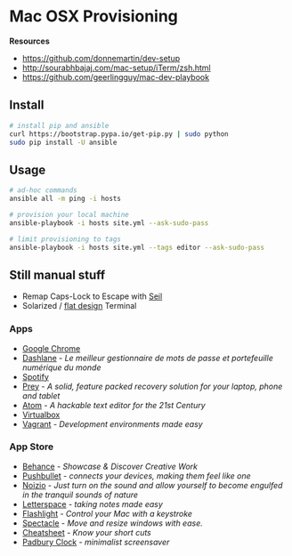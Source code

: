 # Mac OSX Provisioning

__Resources__

- https://github.com/donnemartin/dev-setup
- http://sourabhbajaj.com/mac-setup/iTerm/zsh.html
- https://github.com/geerlingguy/mac-dev-playbook

## Install

```sh
# install pip and ansible
curl https://bootstrap.pypa.io/get-pip.py | sudo python
sudo pip install -U ansible
```

## Usage

```sh
# ad-hoc commands
ansible all -m ping -i hosts

# provision your local machine
ansible-playbook -i hosts site.yml --ask-sudo-pass

# limit provisioning to tags
ansible-playbook -i hosts site.yml --tags editor --ask-sudo-pass
```

## Still manual stuff

- Remap Caps-Lock to Escape with [Seil](https://pqrs.org/osx/karabiner/seil.html.en)
- Solarized / [flat design](https://github.com/ahmetsulek/flat-terminal) Terminal

### Apps

- [Google Chrome](https://www.google.fr/chrome/browser/)
- [Dashlane](https://www.dashlane.com/fr/) - _Le meilleur gestionnaire de mots de passe et portefeuille numérique du monde_
- [Spotify](https://www.spotify.com/fr/)
- [Prey](https://preyproject.com/) - _A solid, feature packed recovery solution for your laptop, phone and tablet_
- [Atom](https://atom.io/) - _A hackable text editor for the 21st Century_
- [Virtualbox](https://www.virtualbox.org)
- [Vagrant](https://www.vagrantup.com/) - _Development environments made easy_

### App Store

- [Behance](https://www.behance.net/apps) - _Showcase & Discover Creative Work_
- [Pushbullet](https://www.pushbullet.com/) - _connects your devices, making them feel like one_
- [Noizio](http://noiz.io/) - _Just turn on the sound and allow yourself to become engulfed in the tranquil sounds of nature_
- [Letterspace](https://itunes.apple.com/fr/app/letterspace-taking-notes-made/id950145466?mt=12) - _taking notes made easy_
- [Flashlight](http://flashlight.nateparrott.com/) - _Control your Mac with a keystroke_
- [Spectacle](http://spectacleapp.com/) - _Move and resize windows with ease._
- [Cheatsheet](http://www.mediaatelier.com/CheatSheet/) - _Know your short cuts_
- [Padbury Clock](http://padbury.me/clock/) - _minimalist screensaver_
